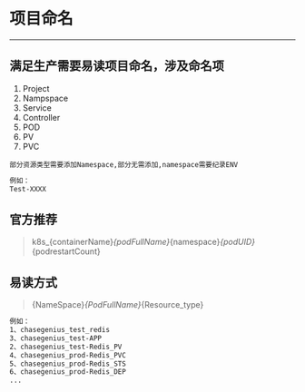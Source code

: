 # 项目命名
***
## **满足生产需要易读项目命名，涉及命名项**
1. Project
2. Nampspace
3. Service
4. Controller
5. POD
6. PV
7. PVC  

``部分资源类型需要添加Namespace,部分无需添加,namespace需要纪录ENV``
```txt
例如：
Test-XXXX
```

## 官方推荐  

> k8s_{containerName}_{podFullName}_{namespace}_{podUID}_{podrestartCount}

## 易读方式
> {NameSpace}_{PodFullName}_{Resource_type}
```txt
例如：
1、chasegenius_test_redis
3、chasegenius_test-APP
2、chasegenius_test-Redis_PV
4、chasegenius_prod-Redis_PVC
5、chasegenius_prod-Redis_STS
6、chasegenius_prod-Redis_DEP
...
```